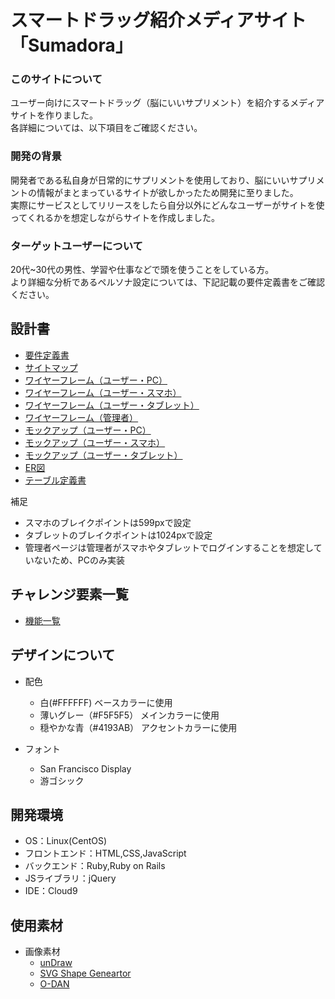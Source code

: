 # スマートドラッグ紹介メディアサイト「Sumadora」

### このサイトについて
ユーザー向けにスマートドラッグ（脳にいいサプリメント）を紹介するメディアサイトを作りました。
<br>
各詳細については、以下項目をご確認ください。

### 開発の背景
開発者である私自身が日常的にサプリメントを使用しており、脳にいいサプリメントの情報がまとまっているサイトが欲しかったため開発に至りました。
<br>
実際にサービスとしてリリースをしたら自分以外にどんなユーザーがサイトを使ってくれるかを想定しながらサイトを作成しました。


### ターゲットユーザーについて
20代~30代の男性、学習や仕事などで頭を使うことをしている方。
<br>
より詳細な分析であるペルソナ設定については、下記記載の要件定義書をご確認ください。

## 設計書
- [要件定義書](https://docs.google.com/document/d/111fv-gkTcoD0vjnVe4AZKgxNsM0GtHviQvJ_hgVUAis/edit#heading=h.w8qiituwauq4)
- [サイトマップ](https://drive.google.com/file/d/1cfuR85844t6bnkZKbgY1HwNknnTh1Kg_/view?usp=sharing)
- [ワイヤーフレーム（ユーザー・PC）](https://xd.adobe.com/view/4f615da0-bfef-4de6-924c-5a3f86c80311-1a32/)
- [ワイヤーフレーム（ユーザー・スマホ）](https://xd.adobe.com/view/f1576659-3e74-4c19-b481-d1d7a985b080-a404/)
- [ワイヤーフレーム（ユーザー・タブレット）](https://xd.adobe.com/view/b133a12d-53e8-44ab-b943-9fefd5728544-e460/)
- [ワイヤーフレーム（管理者）](https://drive.google.com/file/d/15B3-bfB4-uNOWuJQZmdAA9z4dma4lCmb/view?usp=sharing)
- [モックアップ（ユーザー・PC）](https://xd.adobe.com/view/cf469db4-4f51-4406-b853-62ff6861a317-9a15/screen/f6a6a6ca-9e1d-4e3e-8750-09e7483c5344)
- [モックアップ（ユーザー・スマホ）](https://xd.adobe.com/view/e7eea4aa-53db-45de-ba42-372f4254eb0a-b2bd/)
- [モックアップ（ユーザー・タブレット）](https://xd.adobe.com/view/c7367387-1616-4e4f-bc6a-df56afa46dc5-9265/)
- [ER図](https://drive.google.com/file/d/14w4VAU1GvPAfac5Bb6AsVm3ruwc8lo-L/view?usp=sharing)
- [テーブル定義書](https://docs.google.com/spreadsheets/d/1LDFK8eIr7p1fvPxitX7Nv_b-ukKLu7oXYH6DF5kbneA/edit?usp=sharing)

補足
- スマホのブレイクポイントは599pxで設定
- タブレットのブレイクポイントは1024pxで設定
- 管理者ページは管理者がスマホやタブレットでログインすることを想定していないため、PCのみ実装

## チャレンジ要素一覧
- [機能一覧](https://docs.google.com/spreadsheets/d/1U3mBbtwyS5DZkUwQDGUQ-3AZsgxbNm9Dlw9aTEQaQ2M/edit#gid=0)

## デザインについて
- 配色
  - 白(#FFFFFF) ベースカラーに使用
  - 薄いグレー（#F5F5F5） メインカラーに使用
  - 穏やかな青（#4193AB） アクセントカラーに使用

- フォント
  - San Francisco Display
  - 游ゴシック

## 開発環境
- OS：Linux(CentOS)
- フロントエンド：HTML,CSS,JavaScript
- バックエンド：Ruby,Ruby on Rails
- JSライブラリ：jQuery
- IDE：Cloud9

## 使用素材
- 画像素材
  - [unDraw](https://undraw.co/illustrations)
  - [SVG Shape Geneartor](https://www.softr.io/tools/svg-shape-generator)
  - [O-DAN](https://o-dan.net/ja/)